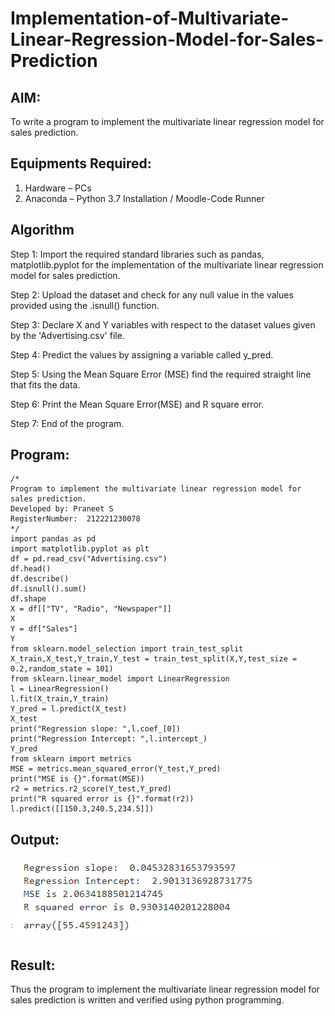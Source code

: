 # Implementation-of-Multivariate-Linear-Regression-Model-for-Sales-Prediction

## AIM:
To write a program to implement the multivariate linear regression model for sales prediction.

## Equipments Required:
1. Hardware – PCs
2. Anaconda – Python 3.7 Installation / Moodle-Code Runner

## Algorithm
Step 1:
Import the required standard libraries such as pandas, matplotlib.pyplot for the implementation of the multivariate linear regression model for sales prediction.

Step 2:
Upload the dataset and check for any null value in the values provided using the .isnull() function.

Step 3:
Declare X and Y variables with respect to the dataset values given by the 'Advertising.csv' file.

Step 4:
Predict the values by assigning a variable called y_pred.

Step 5:
Using the Mean Square Error (MSE) find the required straight line that fits the data.

Step 6:
Print the Mean Square Error(MSE) and R square error.

Step 7:
End of the program.

## Program:
```
/*
Program to implement the multivariate linear regression model for sales prediction.
Developed by: Praneet S
RegisterNumber:  212221230078
*/
import pandas as pd
import matplotlib.pyplot as plt
df = pd.read_csv("Advertising.csv")
df.head()
df.describe()
df.isnull().sum()
df.shape
X = df[["TV", "Radio", "Newspaper"]]
X
Y = df["Sales"]
Y
from sklearn.model_selection import train_test_split
X_train,X_test,Y_train,Y_test = train_test_split(X,Y,test_size = 0.2,random_state = 101)
from sklearn.linear_model import LinearRegression
l = LinearRegression()
l.fit(X_train,Y_train)
Y_pred = l.predict(X_test)
X_test
print("Regression slope: ",l.coef_[0])
print("Regression Intercept: ",l.intercept_)
Y_pred
from sklearn import metrics
MSE = metrics.mean_squared_error(Y_test,Y_pred)
print("MSE is {}".format(MSE))
r2 = metrics.r2_score(Y_test,Y_pred)
print("R squared error is {}".format(r2))
l.predict([[150.3,240.5,234.5]])
```

## Output:
![multivariate linear regression model for sales prediction](v1.png)


## Result:
Thus the program to implement the multivariate linear regression model for sales prediction is written and verified using python programming.
